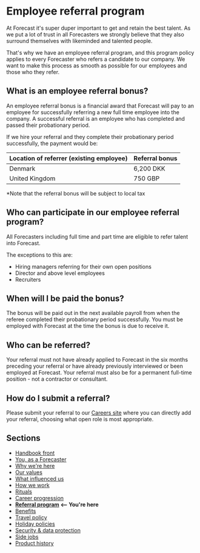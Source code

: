 # Employee referral program
At Forecast it's super duper important to get and retain the best talent. As we put a lot of trust in all Forecasters we strongly believe that they also surround themselves with likeminded and talented people.

That's why we have an employee referral program, and this program policy applies to every Forecaster who refers a candidate to our company. We want to make this process as smooth as possible for our employees and those who they refer.

## What is an employee referral bonus?

An employee referral bonus is a financial award that Forecast will pay to an employee for successfully referring a new full time employee into the company. A successful referral is an employee who has completed and passed their probationary period.

If we hire your referral and they complete their probationary period successfully, the payment would be:

| Location of referrer (existing employee) | Referral bonus |
| --- | --- |
| Denmark | 6,200 DKK |
| United Kingdom | 750 GBP |

*Note that the referral bonus will be subject to local tax 

## Who can participate in our employee referral program?

All Forecasters including full time and part time are eligible to refer talent into Forecast. 

The exceptions to this are:
* Hiring managers referring for their own open positions
* Director and above level employees
* Recruiters

## When will I be paid the bonus?
The bonus will be paid out in the next available payroll from when the referee completed their probationary period successfully. You must be employed with Forecast at the time the bonus is due to receive it.

## Who can be referred?
Your referral must not have already applied to Forecast in the six months preceding your referral or have already previously interviewed or been employed at Forecast. Your referral must also be for a permanent full-time position - not a contractor or consultant. 

## How do I submit a referral?
Please submit your referral to our [Careers site](hire.eu.lever) where you can directly add your referral, choosing what open role is most appropriate. 
 
## Sections
* [Handbook front](README.md)
* [You, as a Forecaster](you-as-a-forecaster.md)
* [Why we're here](why-we-are-here.md)
* [Our values](our-values.md)
* [What influenced us](what-influenced-us.md)
* [How we work](how-we-work.md)
* [Rituals](rituals.md)
* [Career progression](career-progression.md)
* **[Referral program](referral-program.md) <-- You're here**
* [Benefits](benefits.md)
* [Travel policy](travel-policy.md)
* [Holiday policies](holiday-policies.md)
* [Security & data protection](security-data-protection.md)
* [Side jobs](side-jobs.md)
* [Product history](product-history.md)
